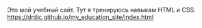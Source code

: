 Это мой учебный сайт. Тут я тренируюсь навыкам HTML и CSS.
https://drdic.github.io/my_education_site/index.html
